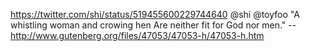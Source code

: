 https://twitter.com/shi/status/519455600229744640 @shi @toyfoo "A whistling woman and crowing hen Are neither fit for God nor men." -- http://www.gutenberg.org/files/47053/47053-h/47053-h.htm